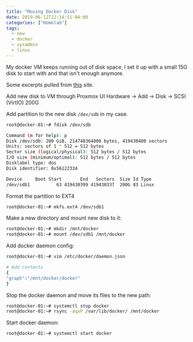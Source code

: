 ```yaml
---
title: "Moving Docker Disk"
date: 2019-06-12T22:14:51-04:00
categories: ["Homelab"]
tags:
  - new
  - docker
  - sysadmin
  - linux
---
```


My docker VM keeps running out of disk space, I set it up with a small 15G disk to start with and that isn't enough anymore.

Some excerpts pulled from [this](https://linuxconfig.org/how-to-move-docker-s-default-var-lib-docker-to-another-directory-on-ubuntu-debian-linux) site.

<!--more-->

Add new disk to VM through Proxmox UI
Hardware -> Add -> Disk -> SCSI (VirtIO) 200G

Add partition to the new disk `/dev/sdb` in my case.

```bash
root@docker-01:~# fdisk /dev/sdb

Command (m for help): p
Disk /dev/sdb: 200 GiB, 214748364800 bytes, 419430400 sectors
Units: sectors of 1 * 512 = 512 bytes
Sector size (logical/physical): 512 bytes / 512 bytes
I/O size (minimum/optimal): 512 bytes / 512 bytes
Disklabel type: dos
Disk identifier: 0x56122334

Device     Boot Start       End   Sectors  Size Id Type
/dev/sdb1          63 419430399 419430337  200G 83 Linux
```

Format the partition to EXT4

```bash
root@docker-01:~# mkfs.ext4 /dev/sdb1
```

Make a new directory and mount new disk to it:

```bash
root@docker-01:~# mkdir /mnt/docker
root@docker-01:~# mount /dev/sdb1 /mnt/docker
```

Add docker daemon config:

```bash
root@docker-01:~# vim /etc/docker/daemon.json

# Add contents
{
"graph":"/mnt/docker/docker"
}
```

Stop the docker daemon and move its files to the new path:

```bash
root@docker-01:~# systemctl stop docker
root@docker-01:~# rsync -aqxP /var/lib/docker/ /mnt/docker
```

Start docker daemon:

```bash
root@docker-01:~# systemctl start docker
```
